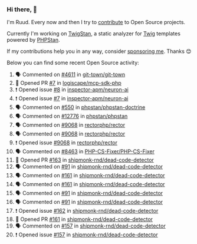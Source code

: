 ### Hi there, 👋

I'm Ruud. Every now and then I try to [contribute](https://github.com/pulls?q=+is%3Apr+author%3Aruudk+archived%3Afalse+is%3Apublic+) to Open Source projects.

Currently I'm working on [TwigStan](https://github.com/twigstan), a static analyzer for [Twig](https://twig.symfony.com/) templates powered by [PHPStan](https://phpstan.org/).

If my contributions help you in any way, consider [sponsoring me](https://github.com/sponsors/ruudk). Thanks 😊

Below you can find some recent Open Source activity:

<!--START_SECTION:activity-->
1. 🗣 Commented on [#4611](https://github.com/git-town/git-town/pull/4611#issuecomment-2759363099) in [git-town/git-town](https://github.com/git-town/git-town)
2. 💪 Opened PR [#7](https://github.com/logiscape/mcp-sdk-php/pull/7) in [logiscape/mcp-sdk-php](https://github.com/logiscape/mcp-sdk-php)
3. ❗ Opened issue [#8](https://github.com/inspector-apm/neuron-ai/issues/8) in [inspector-apm/neuron-ai](https://github.com/inspector-apm/neuron-ai)
4. ❗ Opened issue [#7](https://github.com/inspector-apm/neuron-ai/issues/7) in [inspector-apm/neuron-ai](https://github.com/inspector-apm/neuron-ai)
5. 🗣 Commented on [#550](https://github.com/phpstan/phpstan-doctrine/issues/550#issuecomment-2747321136) in [phpstan/phpstan-doctrine](https://github.com/phpstan/phpstan-doctrine)
6. 🗣 Commented on [#12776](https://github.com/phpstan/phpstan/issues/12776#issuecomment-2747187086) in [phpstan/phpstan](https://github.com/phpstan/phpstan)
7. 🗣 Commented on [#9068](https://github.com/rectorphp/rector/issues/9068#issuecomment-2740799206) in [rectorphp/rector](https://github.com/rectorphp/rector)
8. 🗣 Commented on [#9068](https://github.com/rectorphp/rector/issues/9068#issuecomment-2740319939) in [rectorphp/rector](https://github.com/rectorphp/rector)
9. ❗ Opened issue [#9068](https://github.com/rectorphp/rector/issues/9068) in [rectorphp/rector](https://github.com/rectorphp/rector)
10. 🗣 Commented on [#8463](https://github.com/PHP-CS-Fixer/PHP-CS-Fixer/pull/8463#issuecomment-2724196853) in [PHP-CS-Fixer/PHP-CS-Fixer](https://github.com/PHP-CS-Fixer/PHP-CS-Fixer)
11. 💪 Opened PR [#163](https://github.com/shipmonk-rnd/dead-code-detector/pull/163) in [shipmonk-rnd/dead-code-detector](https://github.com/shipmonk-rnd/dead-code-detector)
12. 🗣 Commented on [#91](https://github.com/shipmonk-rnd/dead-code-detector/issues/91#issuecomment-2710423224) in [shipmonk-rnd/dead-code-detector](https://github.com/shipmonk-rnd/dead-code-detector)
13. 🗣 Commented on [#161](https://github.com/shipmonk-rnd/dead-code-detector/pull/161#issuecomment-2710333849) in [shipmonk-rnd/dead-code-detector](https://github.com/shipmonk-rnd/dead-code-detector)
14. 🗣 Commented on [#161](https://github.com/shipmonk-rnd/dead-code-detector/pull/161#issuecomment-2710135013) in [shipmonk-rnd/dead-code-detector](https://github.com/shipmonk-rnd/dead-code-detector)
15. 🗣 Commented on [#91](https://github.com/shipmonk-rnd/dead-code-detector/issues/91#issuecomment-2706658936) in [shipmonk-rnd/dead-code-detector](https://github.com/shipmonk-rnd/dead-code-detector)
16. 🗣 Commented on [#91](https://github.com/shipmonk-rnd/dead-code-detector/issues/91#issuecomment-2706649690) in [shipmonk-rnd/dead-code-detector](https://github.com/shipmonk-rnd/dead-code-detector)
17. ❗ Opened issue [#162](https://github.com/shipmonk-rnd/dead-code-detector/issues/162) in [shipmonk-rnd/dead-code-detector](https://github.com/shipmonk-rnd/dead-code-detector)
18. 💪 Opened PR [#161](https://github.com/shipmonk-rnd/dead-code-detector/pull/161) in [shipmonk-rnd/dead-code-detector](https://github.com/shipmonk-rnd/dead-code-detector)
19. 🗣 Commented on [#157](https://github.com/shipmonk-rnd/dead-code-detector/issues/157#issuecomment-2706164213) in [shipmonk-rnd/dead-code-detector](https://github.com/shipmonk-rnd/dead-code-detector)
20. ❗ Opened issue [#157](https://github.com/shipmonk-rnd/dead-code-detector/issues/157) in [shipmonk-rnd/dead-code-detector](https://github.com/shipmonk-rnd/dead-code-detector)
<!--END_SECTION:activity-->
